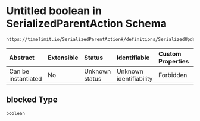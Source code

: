 # Untitled boolean in SerializedParentAction Schema

```txt
https://timelimit.io/SerializedParentAction#/definitions/SerializedUpdateCategoryTemporarilyBlockedAction/properties/blocked
```



| Abstract            | Extensible | Status         | Identifiable            | Custom Properties | Additional Properties | Access Restrictions | Defined In                                                                                        |
| :------------------ | :--------- | :------------- | :---------------------- | :---------------- | :-------------------- | :------------------ | :------------------------------------------------------------------------------------------------ |
| Can be instantiated | No         | Unknown status | Unknown identifiability | Forbidden         | Allowed               | none                | [SerializedParentAction.schema.json\*](SerializedParentAction.schema.json "open original schema") |

## blocked Type

`boolean`
